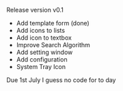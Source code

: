 Release version v0.1

- Add template form (done)
- Add icons to lists 
- Add icon to textbox
- Improve Search Algorithm
- Add setting window 
- Add configuration
- System Tray Icon 

Due 1st July
I guess no code for to day